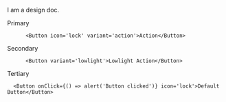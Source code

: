 I am a design doc.

Primary
```example
      <Button icon='lock' variant='action'>Action</Button>
```

Secondary
```example
      <Button variant='lowlight'>Lowlight Action</Button>
```

Tertiary
```example
  <Button onClick={() => alert('Button clicked')} icon='lock'>Default Button</Button>
```

